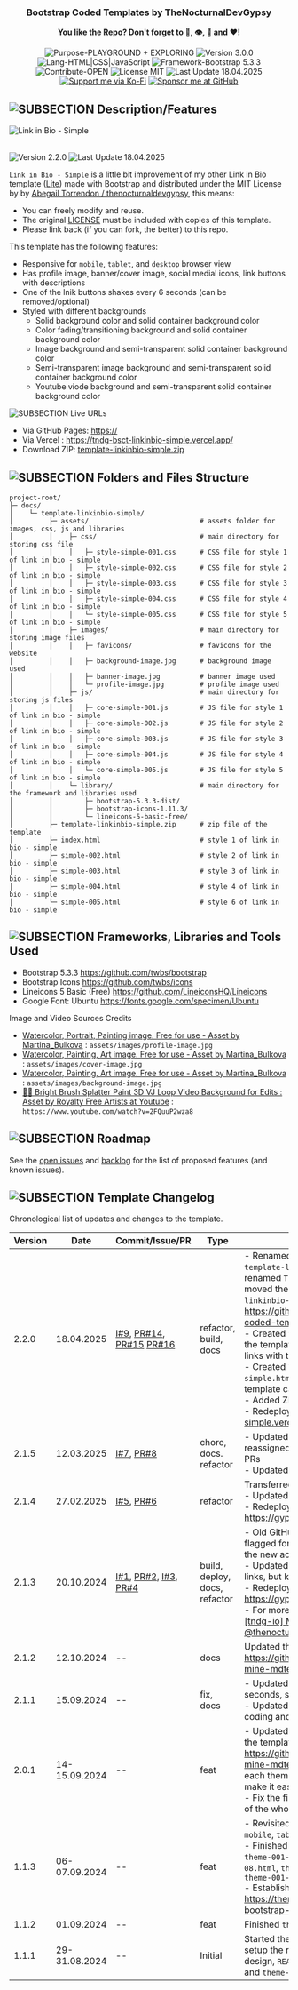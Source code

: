 <h3 align="center">Bootstrap Coded Templates by TheNocturnalDevGypsy</h3>
<p align="center"><strong>You like the Repo? Don't forget to 🌟, 👁️, 🔱 and ❤️!</strong></p>
<p align="center">
  <img src="https://img.shields.io/badge/Purpose-PLAYGROUND%20+%20EXPLORING-%2300416a?logoColor=white&labelColor=%2300416a&color=%2324292e&textColor=white" alt="Purpose-PLAYGROUND + EXPLORING"> <img src="https://img.shields.io/badge/Version-3.0.0-%2300416a?logoColor=white&labelColor=%2300416a&color=%2324292e&textColor=white" alt="Version 3.0.0"> <img src="https://img.shields.io/badge/Lang-HTML%20|%20CSS%20|%20JavaScript-%2300416a?logoColor=white&labelColor=%2300416a&color=%2324292e&textColor=white" alt="Lang-HTML|CSS|JavaScript"> <img src="https://img.shields.io/badge/Framework-Bootstrap%205.3.3-%2300416a?logoColor=white&labelColor=%2300416a&color=%2324292e&textColor=white" alt="Framework-Bootstrap 5.3.3"> <img src="https://img.shields.io/badge/Contribute-OPEN-%2300416a?logoColor=white&labelColor=%2300416a&color=%2324292e&textColor=white" alt="Contribute-OPEN"> <img src="https://img.shields.io/badge/License-MIT-%2300416a?logoColor=white&labelColor=%2300416a&color=%2324292e&textColor=white" alt="License MIT"> <img src="https://img.shields.io/badge/Last%20Update-18.04.2025-%2300416a?logoColor=white&labelColor=%2300416a&color=%2324292e&textColor=white" alt="Last Update 18.04.2025"> <a href="https://ko-fi.com/thenocturnaldevgypsy"><img src="https://img.shields.io/badge/Support%20me%20via%20Ko--Fi-%2300416a?logo=ko-fi&logoColor=white&color=%2300416a&textColor=white" alt="Support me via Ko-Fi"></a> <a href="https://github.com/sponsors/thenocturnaldevgypsy"><img src="https://custom-icon-badges.demolab.com/badge/Sponsor%20me%20at%20GitHub-%2300416a?logo=heart&logoColor=white&color=%2300416a&textColor=white" alt="Sponsor me at GitHub"></a>
</p>

## ![SUBSECTION Description/Features](https://custom-icon-badges.demolab.com/badge/-Description/Features-24292e?logo=check&logoColor=white&labelColor=00416a)

<img src="md_assets/simple-main.jpg" alt="Link in Bio - Simple">
<br><br>

<img src="https://img.shields.io/badge/Template%20Version-2.2.0-%2300416a?logoColor=white&labelColor=%2300416a&color=%2324292e&textColor=white" alt="Version 2.2.0"> <img src="https://img.shields.io/badge/Template%20Last%20Update-18.04.2025-%2300416a?logoColor=white&labelColor=%2300416a&color=%2324292e&textColor=white" alt="Last Update 18.04.2025">

`Link in Bio - Simple` is a little bit improvement of my other Link in Bio template ([Lite](template-linkinbio-lite.md)) made with Bootstrap and distributed under the MIT License by by [Abegail Torrendon / thenocturnaldevgypsy](https://github.com/thenocturnaldevgypsy), this means:

- You can freely modify and reuse.
- The original [LICENSE](LICENSE) must be included with copies of this template.
- Please link back (if you can fork, the better) to this repo. 

This template has the following features:
- Responsive for `mobile`, `tablet`, and `desktop` browser view
- Has profile image, banner/cover image, social medial icons, link buttons with descriptions
- One of the lnik buttons shakes every 6 seconds (can be removed/optional)
- Styled with different backgrounds
  - Solid background color and solid container background color
  - Color fading/transitioning background and solid container background color
  - Image background and semi-transparent solid container background color
  - Semi-transparent image background and semi-transparent solid container background color
  - Youtube viode background and semi-transparent solid container background color

![SUBSECTION Live URLs](https://custom-icon-badges.demolab.com/badge/-Live%20URLs-24292e?logo=globe&logoColor=white&labelColor=00416a)

- Via GitHub Pages: [https://](https://thenocturnaldevgypsy.github.io/bootstrap-coded-templates/template-linkinbio-simple/)
- Via Vercel : https://tndg-bsct-linkinbio-simple.vercel.app/
- Download ZIP: [template-linkinbio-simple.zip](/docs/template-linkinbio-simple/template-linkinbio-simple.zip)

## ![SUBSECTION Folders and Files Structure](https://custom-icon-badges.demolab.com/badge/-Folders%20and%20Files%20Structure-24292e?logo=file-submodule&logoColor=white&labelColor=00416a)

```
project-root/
├─ docs/ 
│    └─ template-linkinbio-simple/
│         ├─ assets/                            # assets folder for images, css, js and libraries
│         │    ├─ css/                          # main directory for storing css file
│         │    │   ├─ style-simple-001.css      # CSS file for style 1 of link in bio - simple
│         │    │   ├─ style-simple-002.css      # CSS file for style 2 of link in bio - simple
│         │    │   ├─ style-simple-003.css      # CSS file for style 3 of link in bio - simple
│         │    │   ├─ style-simple-004.css      # CSS file for style 4 of link in bio - simple
│         │    │   └─ style-simple-005.css      # CSS file for style 5 of link in bio - simple
│         │    ├─ images/                       # main directory for storing image files
│         │    │   ├─ favicons/                 # favicons for the website
│         │    │   ├─ background-image.jpg      # background image used
│         │    │   ├─ banner-image.jpg          # banner image used
│         │    │   └─ profile-image.jpg         # profile image used
│         │    ├─ js/                           # main directory for storing js files
│         │    │   ├─ core-simple-001.js        # JS file for style 1 of link in bio - simple
│         │    │   ├─ core-simple-002.js        # JS file for style 2 of link in bio - simple
│         │    │   ├─ core-simple-003.js        # JS file for style 3 of link in bio - simple
│         │    │   ├─ core-simple-004.js        # JS file for style 4 of link in bio - simple
│         │    │   └─ core-simple-005.js        # JS file for style 5 of link in bio - simple
│         │    └─ library/                      # main directory for the framework and libraries used
│         │        ├─ bootstrap-5.3.3-dist/
│         │        ├─ bootstrap-icons-1.11.3/
│         │        └─ lineicons-5-basic-free/
│         ├─ template-linkinbio-simple.zip      # zip file of the template
│         ├─ index.html                         # style 1 of link in bio - simple
│         ├─ simple-002.html                    # style 2 of link in bio - simple
│         ├─ simple-003.html                    # style 3 of link in bio - simple
│         ├─ simple-004.html                    # style 4 of link in bio - simple
│         └─ simple-005.html                    # style 6 of link in bio - simple
```

## ![SUBSECTION Frameworks, Libraries and Tools Used](https://custom-icon-badges.demolab.com/badge/-Frameworks,%20Libraries%20and%20Tools%20Used-24292e?logo=tools&logoColor=white&labelColor=00416a)

- Bootstrap 5.3.3 https://github.com/twbs/bootstrap
- Bootstrap Icons https://github.com/twbs/icons
- Lineicons 5 Basic (Free) https://github.com/LineiconsHQ/Lineicons
- Google Font: Ubuntu https://fonts.google.com/specimen/Ubuntu

Image and Video Sources Credits
- [Watercolor, Portrait, Painting image. Free for use - Asset by Martina_Bulkova](https://pixabay.com/photos/watercolor-portrait-painting-art-5049986/) : `assets/images/profile-image.jpg`
- [Watercolor, Painting, Art image. Free for use - Asset by Martina_Bulkova](https://pixabay.com/photos/watercolor-painting-art-paper-5049937/) : `assets/images/cover-image.jpg`
- [Watercolor, Painting, Art image. Free for use - Asset by Martina_Bulkova](https://pixabay.com/photos/watercolor-painting-art-paper-5049944/) : `assets/images/background-image.jpg`
- [🎨🎶 Bright Brush Splatter Paint 3D VJ Loop Video Background for Edits : Asset by Royalty Free Artists at Youtube](https://www.youtube.com/watch?v=2FQuuP2wza8) : `https://www.youtube.com/watch?v=2FQuuP2wza8`

## ![SUBSECTION Roadmap](https://custom-icon-badges.demolab.com/badge/-Roadmap-24292e?logo=tasklist&logoColor=white&labelColor=00416a)

See the [open issues](https://github.com/thenocturnaldevgypsy/bootstrap-coded-templates/issues) and [backlog](https://github.com/thenocturnaldevgypsy/bootstrap-coded-templates/milestones) for the list of proposed features (and known issues).

## ![SUBSECTION Template Changelog](https://custom-icon-badges.demolab.com/badge/-Template%20Changelog-24292e?logo=log&logoColor=white&labelColor=00416a)

Chronological list of updates and changes to the template.

| Version | Date | Commit/Issue/PR | Type | Description |
| ------------- | ------------- | ------------- | ------------- | ------------- |
| 2.2.0 | 18.04.2025 | [I#9](https://github.com/thenocturnaldevgypsy/bootstrap-coded-templates/issues/9), [PR#14](https://github.com/thenocturnaldevgypsy/bootstrap-coded-templates/pull/14), [PR#15](https://github.com/thenocturnaldevgypsy/bootstrap-coded-templates/pull/15) [PR#16](https://github.com/thenocturnaldevgypsy/bootstrap-coded-templates/pull/16) | refactor, build, docs | - Renamed the repo from `gypsyshards-bootstrap-template-linkinbio` to `bootstrap-coded-templates`, renamed `Theme 2` to `Link in Bio - Simple`, and moved the source code to `\source code\template-linkinbio-simple` directory under https://github.com/thenocturnaldevgypsy/bootstrap-coded-templates/<br>- Created `template-linkinbio-simple.md` to serve as the template's documentation, updated some of the links with the new repo name<br>- Created `\source code\template-linkinbio-simple.html` to record the template to the main template catalog<br>- Added ZIP file for easy template download<br>- Redeployed at Vercel: https://tndg-bsct-linkinbio-simple.vercel.app/ |
| 2.1.5 | 12.03.2025 | [I#7](https://github.com/thenocturnaldevgypsy/bootstrap-coded-templates/issues/7), [PR#8](https://github.com/thenocturnaldevgypsy/bootstrap-coded-templates/pull/8) | chore, docs. refactor | - Updated the labels and milestones in this repo, reassigned labels to previous and current issues and PRs<br>- Updated MD files dead/404 URLs |
| 2.1.4 | 27.02.2025 | [I#5](https://github.com/thenocturnaldevgypsy/bootstrap-coded-templates/issues/5), [PR#6](https://github.com/thenocturnaldevgypsy/bootstrap-coded-templates/pull/6) | refactor | Transferred repo back to my main GitHub account<br>- Updated FUNDING.yml<br>- Redeployed at Vercel, Live URL: https://gypsyshards.vercel.app/ |
| 2.1.3 | 20.10.2024 | [I#1](https://github.com/thenocturnaldevgypsy/bootstrap-coded-templates/issues/1), [PR#2](https://github.com/thenocturnaldevgypsy/bootstrap-coded-templates/pull/2), [I#3](https://github.com/thenocturnaldevgypsy/bootstrap-coded-templates/issues/3), [PR#4](https://github.com/thenocturnaldevgypsy/bootstrap-coded-templates/pull/4) | build, deploy, docs, refactor | - Old GitHub account [@thenocturnaldevgypsy](https://github.com/thenocturnaldevgypsy) got flagged for no reason given, recreating the repo to the new account [@thenocturnaldevgypsy-io](https://github.com/thenocturnaldevgypsy-io)<br>- Updated the repo's documentation's URL for some links, but kept the ones from the CHANGELOG<br>- Redeployed at Vercel, Live URL: https://gypsyshards.vercel.app/<br>- For more info for the whole migration, [[tndg] > [tndg-io] Migrate @thenocturnaldevgypsy to @thenocturnaldevgypsy-io](https://github.com/users/thenocturnaldevgypsy/projects/11) |
| 2.1.2 | 12.10.2024 | -- | docs | Updated the documentation format using https://github.com/thenocturnaldevgypsy/tndg-mine-mdtemplatearchive |
| 2.1.1 | 15.09.2024 | -- | fix, docs | - Updated one of the Link Buttons to shake for few seconds, stops, and shakes again.<br>- Updated documentation for the changes, reviewed coding and filename structuring. |
| 2.0.1 | 14-15.09.2024 | -- | feat | - Updated Markdown files structure overall based on the template: https://github.com/thenocturnaldevgypsy/tndg-mine-mdtemplatearchive, create separate pages for each themes, changelogs and `CONTRIBUTING.md` to make it easier to update.<br>- Fix the files and directory structure, and file naming of the whole repo. |
| 1.1.3 | 06-07.09.2024 | -- | feat | - Revisited the CSS reponsive compatibilities for `mobile`, `tablet` and `desktop` for the current templates<br>- Finished `theme-001-04.html`, `theme-001-05.html`, `theme-001-06.html`, `theme-001-07.html`, `theme-001-08.html`, `theme-001-09.html`, `theme-001-10.html` and `theme-001-11.html`<br>- Established the GitHub Pages of the repo: https://thenocturnaldevgypsy.github.io/gypsyshards-bootstrap-template-linkinbio/ |
| 1.1.2 | 01.09.2024 | -- | feat | Finished `theme-001-02.html` and `theme-001-03.html` |
| 1.1.1 | 29-31.08.2024 | -- | Initial | Started the project, decided which tools to be used, setup the repo to public, finished the initial directory design, `README.md`, `LICENSE`, `FUNDING.yml`, `index.html` and `theme-001-01.html` |